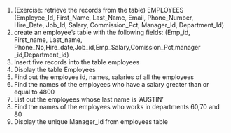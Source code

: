 1. (Exercise: retrieve the records from the table) EMPLOYEES (Employee_Id, First_Name, Last_Name,
Email, Phone_Number, Hire_Date, Job_Id, Salary, Commission_Pct, Manager_Id, Department_Id)
1. create an employee’s table with the following fields: (Emp_id, First_name, Last_name,
Phone_No,Hire_date,Job_id,Emp_Salary,Comission_Pct,manager _id,Department_id)
2. Insert five records into the table employees
3. Display the table Employees
4. Find out the employee id, names, salaries of all the employees
5. Find the names of the employees who have a salary greater than or equal to 4800
6. List out the employees whose last name is ‘AUSTIN’
7. Find the names of the employees who works in departments 60,70 and 80
8. Display the unique Manager_Id from employees table
